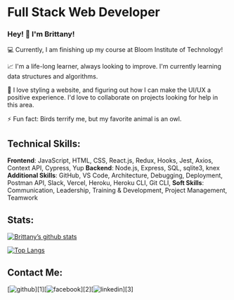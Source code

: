 # Full Stack Web Developer

### Hey! :wave: I'm Brittany!

💻 Currently, I am finishing up my course at Bloom Institute of Technology!

📈 I'm a life-long learner, always looking to improve. I'm currently learning data structures and algorithms.

🎎 I love styling a website, and figuring out how I can make the UI/UX a positive experience. I'd love to collaborate on projects looking for help in this area.

⚡ Fun fact: Birds terrify me, but my favorite animal is an owl.

## Technical Skills:

**Frontend**: JavaScript, HTML, CSS, React.js, Redux, Hooks, Jest, Axios, Context API, Cypress, Yup 
**Backend**: Node.js, Express, SQL, sqlite3, knex 
**Additional Skills**: GitHub, VS Code, Architecture, Debugging, Deployment, Postman API, Slack,  Vercel, Heroku, Heroku CLI, Git CLI,
**Soft Skills**: Communication, Leadership, Training & Development, Project Management, Teamwork

## Stats:

[![Brittany’s github stats](https://github-readme-stats.vercel.app/api?username=BrittanyPete)](https://github.com/BrittanyPete)

[![Top Langs](https://github-readme-stats.vercel.app/api/top-langs/?username=BrittanyPete&layout=compact)](https://github.com/BrittanyPete)


## Contact Me:

[![github](https://cloud.githubusercontent.com/assets/17016297/18839843/0e06a67a-83d2-11e6-993a-b35a182500e0.png)][1][![facebook](https://cloud.githubusercontent.com/assets/17016297/18839836/0a06deb4-83d2-11e6-8078-1d0974af0f63.png)][2][![linkedin](https://cloud.githubusercontent.com/assets/17016297/18839848/0fc7e74e-83d2-11e6-8c6a-277fc9d6e067.png)][3]




<!--
**BrittanyPete/BrittanyPete** is a ✨ _special_ ✨ repository because its `README.md` (this file) appears on your GitHub profile.
-->
